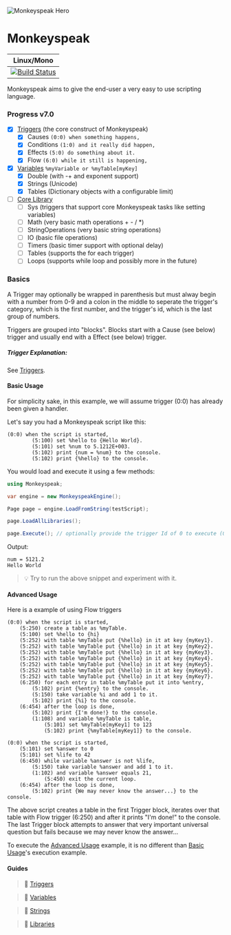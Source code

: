 ![Monkeyspeak Hero](https://i.pinimg.com/736x/2f/f0/87/2ff087415a5009984739aa8fde5d5d4a--cartoon-monkeys-monkey-cartoon.jpg)
# Monkeyspeak
Linux/Mono |
------------ |
[![Build Status](https://travis-ci.org/captkirk88/monkeyspeak.svg?branch=master)](https://travis-ci.org/captkirk88/monkeyspeak) |

Monkeyspeak aims to give the end-user a very easy to use scripting language.  

### Progress v7.0
- [x] [Triggers](wiki/Triggers.md) (the core construct of Monkeyspeak)
  - [x] Causes `(0:0) when something happens,`
  - [x] Conditions `(1:0) and it really did happen,`
  - [x] Effects `(5:0) do something about it.`
  - [x] Flow `(6:0) while it still is happening,`
- [x] [Variables](wiki/Variables.md) `%myVariable or %myTable[myKey]`
  - [x] Double (with -+ and exponent support)
  - [x] Strings (Unicode)
  - [x] Tables (Dictionary objects with a configurable limit)
- [ ] [Core Library](wiki/Libraries.md)
  - [ ] Sys (triggers that support core Monkeyspeak tasks like setting variables)
  - [ ] Math (very basic math operations + - / *)
  - [ ] StringOperations (very basic string operations)
  - [ ] IO (basic file operations)
  - [ ] Timers (basic timer support with optional delay)
  - [ ] Tables (supports the for each trigger)
  - [ ] Loops (supports while loop and possibly more in the future)

### Basics
A Trigger may optionally be wrapped in parenthesis but must alway begin with a number 
from 0-9 and a colon in the middle to seperate the trigger's category, which is the 
first number, and the trigger's id, which is the last group of numbers.

Triggers are grouped into "blocks".  Blocks start with a Cause (see below) trigger 
and usually end with a Effect (see below) trigger.
##### Trigger Explanation:

See [Triggers](wiki/Triggers.md#break-down).

#### Basic Usage
For simplicity sake, in this example, we will assume trigger (0:0) has already been given a handler.

Let's say you had a Monkeyspeak script like this:
```
(0:0) when the script is started,
        (5:100) set %hello to {Hello World}.
        (5:101) set %num to 5.1212E+003.
        (5:102) print {num = %num} to the console.
        (5:102) print {%hello} to the console.
```
You would load and execute it using a few methods:
```csharp
using Monkeyspeak;

var engine = new MonkeyspeakEngine();

Page page = engine.LoadFromString(testScript);

page.LoadAllLibraries();

page.Execute(); // optionally provide the trigger Id of 0 to execute (0:0)
```
Output:
```
num = 5121.2
Hello World
```

> :bulb: Try to run the above snippet and experiment with it.

#### Advanced Usage

Here is a example of using Flow triggers

```
(0:0) when the script is started,
    (5:250) create a table as %myTable.
    (5:100) set %hello to {hi}
    (5:252) with table %myTable put {%hello} in it at key {myKey1}.
    (5:252) with table %myTable put {%hello} in it at key {myKey2}.
    (5:252) with table %myTable put {%hello} in it at key {myKey3}.
    (5:252) with table %myTable put {%hello} in it at key {myKey4}.
    (5:252) with table %myTable put {%hello} in it at key {myKey5}.
    (5:252) with table %myTable put {%hello} in it at key {myKey6}.
    (5:252) with table %myTable put {%hello} in it at key {myKey7}.
    (6:250) for each entry in table %myTable put it into %entry,
        (5:102) print {%entry} to the console.
        (5:150) take variable %i and add 1 to it.
        (5:102) print {%i} to the console.
    (6:454) after the loop is done,
        (5:102) print {I'm done!} to the console.
        (1:108) and variable %myTable is table,
            (5:101) set %myTable[myKey1] to 123
            (5:102) print {%myTable[myKey1]} to the console.

(0:0) when the script is started,
    (5:101) set %answer to 0
    (5:101) set %life to 42
    (6:450) while variable %answer is not %life,
        (5:150) take variable %answer and add 1 to it.
        (1:102) and variable %answer equals 21,
            (5:450) exit the current loop.
    (6:454) after the loop is done,
        (5:102) print {We may never know the answer...} to the console.
```
The above script creates a table in the first Trigger block, iterates over 
that table with Flow trigger (6:250) and after it prints "I'm done!" to the 
console.  The last Trigger block attempts to answer that very important 
universal question but fails because we may never know the answer...

To execute the [Advanced Usage](#advanced-usage) example, it is no different 
than [Basic Usage](#basic-usage)'s execution example.

#### Guides

> :book: [Triggers](wiki/Triggers.md)

> :book: [Variables](wiki/Variables.md)

> :book: [Strings](wiki/Strings.md)

> :book: [Libraries](wiki/Libraries.md)
